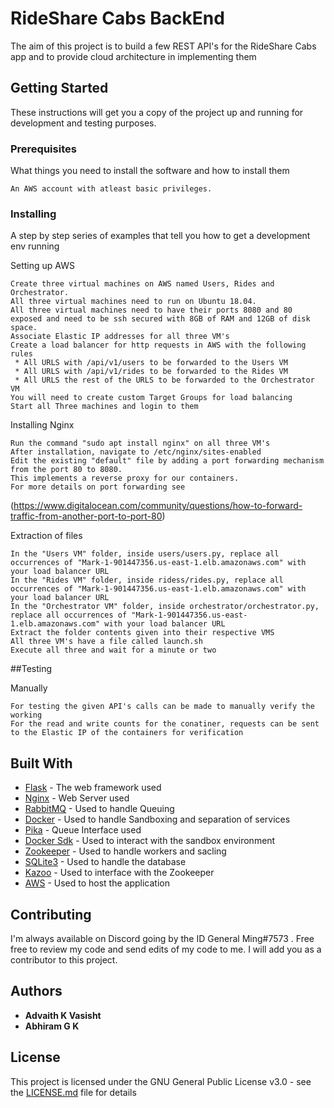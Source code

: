 # RideShare Cabs BackEnd

The aim of this project is to build a few REST API's for the RideShare Cabs app and to provide cloud architecture in implementing them

## Getting Started

These instructions will get you a copy of the project up and running for development and testing purposes.

### Prerequisites

What things you need to install the software and how to install them

```
An AWS account with atleast basic privileges.
```

### Installing

A step by step series of examples that tell you how to get a development env running

Setting up AWS

```
Create three virtual machines on AWS named Users, Rides and Orchestrator.
All three virtual machines need to run on Ubuntu 18.04.
All three virtual machines need to have their ports 8080 and 80 exposed and need to be ssh secured with 8GB of RAM and 12GB of disk space.
Associate Elastic IP addresses for all three VM's
Create a load balancer for http requests in AWS with the following rules
 * All URLS with /api/v1/users to be forwarded to the Users VM
 * All URLS with /api/v1/rides to be forwarded to the Rides VM
 * All URLS the rest of the URLS to be forwarded to the Orchestrator VM
You will need to create custom Target Groups for load balancing
Start all Three machines and login to them
```

Installing Nginx

```
Run the command "sudo apt install nginx" on all three VM's
After installation, navigate to /etc/nginx/sites-enabled
Edit the existing "default" file by adding a port forwarding mechanism from the port 80 to 8080.
This implements a reverse proxy for our containers.
For more details on port forwarding see
```
(https://www.digitalocean.com/community/questions/how-to-forward-traffic-from-another-port-to-port-80)


Extraction of files

```
In the "Users VM" folder, inside users/users.py, replace all occurrences of "Mark-1-901447356.us-east-1.elb.amazonaws.com" with your load balancer URL
In the "Rides VM" folder, inside ridess/rides.py, replace all occurrences of "Mark-1-901447356.us-east-1.elb.amazonaws.com" with your load balancer URL
In the "Orchestrator VM" folder, inside orchestrator/orchestrator.py, replace all occurrences of "Mark-1-901447356.us-east-1.elb.amazonaws.com" with your load balancer URL
Extract the folder contents given into their respective VMS
All three VM's have a file called launch.sh
Execute all three and wait for a minute or two
```
##Testing

Manually

```
For testing the given API's calls can be made to manually verify the working
For the read and write counts for the conatiner, requests can be sent to the Elastic IP of the containers for verification
```
## Built With

* [Flask](https://flask.palletsprojects.com/en/1.1.x/) - The web framework used
* [Nginx](https://www.nginx.com/) - Web Server used
* [RabbitMQ](https://www.rabbitmq.com/) - Used to handle Queuing
* [Docker](https://www.docker.com/) - Used to handle Sandboxing and separation of services
* [Pika](https://pika.readthedocs.io/en/stable/) - Queue Interface used
* [Docker Sdk](https://docker-py.readthedocs.io/en/stable/) - Used to interact with the sandbox environment
* [Zookeeper](https://zookeeper.apache.org/) - Used to handle workers and sacling
* [SQLite3](https://www.sqlite.org/) - Used to handle the database
* [Kazoo](https://kazoo.readthedocs.io/) - Used to interface with the Zookeeper
* [AWS](https://aws.amazon.com/) - Used to host the application

## Contributing

I'm always available on Discord going by the ID General Ming#7573 . Free free to review my code and send edits of my code to me. I will add you as a contributor to this project.

## Authors

* **Advaith K Vasisht**
* **Abhiram G K**


## License

This project is licensed under the GNU General Public License v3.0 - see the [LICENSE.md](LICENSE.md) file for details
